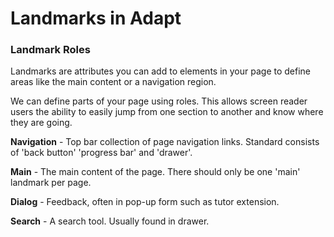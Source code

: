 # Landmarks in Adapt

### Landmark Roles

Landmarks are attributes you can add to elements in your page to define areas like the main content or a navigation region.

We can define parts of your page using roles. This allows screen reader users the ability to easily jump from one section to another and know where they are going.
 

**Navigation** - Top bar collection of page navigation links. Standard consists of 'back button' 'progress bar' and 'drawer'.

**Main** - The main content of the page. There should only be one 'main' landmark per page.

**Dialog** - Feedback, often in pop-up form such as tutor extension.

**Search** - A search tool. Usually found in drawer.




 

